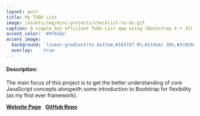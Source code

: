 ```yaml
---
layout: post
title: My TODO List
image: /assets/img/mini-projects/checklist-to-do.gif
caption: A simple but efficient ToDo List app using (Bootstrap 4 + JS)
accent_color: '#4fb1ba'
accent_image:
  background: 'linear-gradient(to bottom,#193747 0%,#233e4c 30%,#3c929e 50%,#d5d5d4 70%,#cdccc8 100%)'
  overlay:    true
---
```


<body>
  <h4>Description:</h4>
  <p>The main focus of this project is to get the better understanding of core JavaScript concepts alongwith some introduction to Bootstrap for flexibility (as my first ever framework).</p>
  <a href="https://github.com/HypertextAssassin0273/Learn_JS/blob/master/Code_With_Harry/small_projects/ToDoList.html"><strong>Website Page</strong></a> &nbsp;
  <a href="https://github.com/HypertextAssassin0273/Learn_JS/tree/master/Code_With_Harry/small_projects"><strong>GitHub Repo</strong></a>
  <br>
</body>
